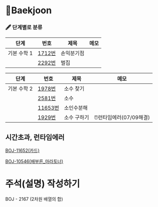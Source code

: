 # 📂Baekjoon

### 🖋 단계별로 분류



| 단계        | 번호                  | 제목       | 메모 |
| ----------- | --------------------- | ---------- | ---- |
| 기본 수학 1 | [1712번](./1712번.md) | 손익분기점 |      |
|             | [2292번](./2292.md)   | 벌집       |      |







| 단계        | 번호                    | 제목        | 메모                   |
| ----------- | ----------------------- | ----------- | ---------------------- |
| 기본 수학 2 | [1978번](./1978번.md)   | 소수 찾기   |                        |
|             | [2581번](./2581번.md)   | 소수        |                        |
|             | [11653번](./11653번.md) | 소인수분해  |                        |
|             | [1929번](./1929번.md)   | 소수 구하기 | ⏰런타임에러(07/09해결) |





## 시간초과, 런타임에러

[BOJ-11652(카드)](https://www.acmicpc.net/problem/11652)

[BOJ-10546(배부른_마라토너)](https://www.acmicpc.net/problem/10546)



# 주석(설명) 작성하기

BOJ - 2167 (2차원 배열의 합)
